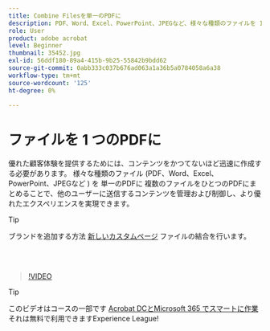 ```yaml
---
title: Combine Filesを単一のPDFに
description: PDF、Word、Excel、PowerPoint、JPEGなど、様々な種類のファイルを 1 つのPDFに
role: User
product: adobe acrobat
level: Beginner
thumbnail: 35452.jpg
exl-id: 56ddf180-89a4-415b-9b25-55842b9bdd62
source-git-commit: 0abb333c037b676ad063a1a36b5a0784058a6a38
workflow-type: tm+mt
source-wordcount: '125'
ht-degree: 0%

---
```


# ファイルを 1 つのPDFに

優れた顧客体験を提供するためには、コンテンツをかつてないほど迅速に作成する必要があります。 様々な種類のファイル (PDF、Word、Excel、PowerPoint、JPEGなど ) を 単一のPDFに 複数のファイルをひとつのPDFにまとめることで、他のユーザーに送信するコンテンツを管理および制御し、より優れたエクスペリエンスを実現できます。

>[!TIP]
>
>ブランドを追加する方法 [新しいカスタムページ](add-custom-page.md) ファイルの結合を行います。

<br> 

>[!VIDEO](https://video.tv.adobe.com/v/35452?hidetitle=true)

>[!TIP]
>
>このビデオはコースの一部です [Acrobat DCとMicrosoft 365 でスマートに作業](https://experienceleague.adobe.com/?recommended=Acrobat-U-1-2021.microsoft365) それは無料で利用できますExperience League!
